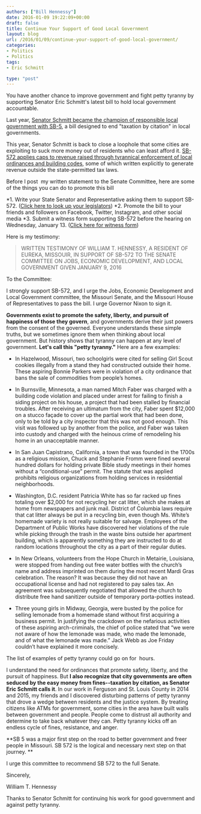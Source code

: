 ```yaml
---
authors: ["Bill Hennessy"]
date: 2016-01-09 19:22:09+00:00
draft: false
title: Continue Your Support of Good Local Government
layout: blog
url: /2016/01/09/continue-your-support-of-good-local-government/
categories:
- Politics
- Politics
tags:
- Eric Schmitt

type: "post"
---
```


You have another chance to improve government and fight petty tyranny by supporting Senator Eric Schmitt's latest bill to hold local government accountable.

Last year, [Senator Schmitt became the champion of responsible local government with SB-5](https://hennessysview.com/2015/01/22/speed-trap-mayors-want-drive-dangerously/), a bill designed to end "taxation by citation" in local governments.

This year, Senator Schmitt is back to close a loophole that some cities are exploiting to suck more money out of residents who can least afford it. [SB-572 applies caps to revenue raised through tyrannical enforcement of local ordinances and building codes](https://www.senate.mo.gov/16info/BTS_Web/Bill.aspx?SessionType=R&BillID=22246557), some of which written explicitly to generate revenue outside the state-permitted tax laws.

Before I post  my written statement to the Senate Committee, here are some of the things you can do to promote this bill




*1. Write your State Senator and Representative asking them to support SB-572. ([Click here to look up your legislators](https://www.senate.mo.gov/LegisLookup/default.aspx/leg_lookup.aspx))
*2. Promote the bill to your friends and followers on Facebook, Twitter, Instagram, and other social media
*3. Submit a witness form supporting SB-572 before the hearing on Wednesday, January 13. ([Click here for witness form](https://www.mofirst.org/witness-form-house-or-senate.pdf))


Here is my testimony:



> WRITTEN TESTIMONY OF WILLIAM T. HENNESSY, A RESIDENT OF EUREKA, MISSOUIR, IN SUPPORT OF SB-572 TO THE SENATE COMMITTEE ON JOBS, ECONOMIC DEVELOPMENT, AND LOCAL GOVERNMENT GIVEN JANUARY 9, 2016

To the Committee:

I strongly support SB-572, and I urge the Jobs, Economic Development and Local Government committee, the Missouri Senate, and the Missouri House of Representatives to pass the bill. I urge Governor Nixon to sign it.

**Governments exist to promote the safety, liberty, and pursuit of happiness of those they govern**, and governments derive their just powers from the consent of the governed. Everyone understands these simple truths, but we sometimes ignore them when thinking about local government. But history shows that tyranny can happen at any level of government. **Let's call this "petty tyranny."** Here are a few examples:

* In Hazelwood, Missouri, two schoolgirls were cited for selling Girl Scout cookies illegally from a stand they had constructed outside their home. These aspiring Bonnie Parkers were in violation of a city ordinance that bans the sale of commodities from people’s homes.

* In Burnsville, Minnesota, a man named Mitch Faber was charged with a building code violation and placed under arrest for failing to finish a siding project on his house, a project that had been stalled by financial troubles. After receiving an ultimatum from the city, Faber spent $12,000 on a stucco façade to cover up the partial work that had been done, only to be told by a city inspector that this was not good enough. This visit was followed up by another from the police, and Faber was taken into custody and charged with the heinous crime of remodeling his home in an unacceptable manner.

* In San Juan Capistrano, California, a town that was founded in the 1700s as a religious mission, Chuck and Stephanie Fromm were fined several hundred dollars for holding private Bible study meetings in their homes without a “conditional-use” permit. The statute that was applied prohibits religious organizations from holding services in residential neighborhoods.

* Washington, D.C. resident Patricia White has so far racked up fines totaling over $2,000 for not recycling her cat litter, which she makes at home from newspapers and junk mail. District of Columbia laws require that cat litter always be put in a recycling bin, even though Ms. White’s homemade variety is not really suitable for salvage. Employees of the Department of Public Works have discovered her violations of the rule while picking through the trash in the waste bins outside her apartment building, which is apparently something they are instructed to do at random locations throughout the city as a part of their regular duties.

* In New Orleans, volunteers from the Hope Church in Metairie, Louisiana, were stopped from handing out free water bottles with the church’s name and address imprinted on them during the most recent Mardi Gras celebration. The reason? It was because they did not have an occupational license and had not registered to pay sales tax. An agreement was subsequently negotiated that allowed the church to distribute free hand sanitizer outside of temporary porta-potties instead.

* Three young girls in Midway, Georgia, were busted by the police for selling lemonade from a homemade stand without first acquiring a business permit. In justifying the crackdown on the nefarious activities of these aspiring arch-criminals, the chief of police stated that “we were not aware of how the lemonade was made, who made the lemonade, and of what the lemonade was made.” Jack Webb as Joe Friday couldn’t have explained it more concisely.

The list of examples of petty tyranny could go on for  hours.

I understand the need for ordinances that promote safety, liberty, and the pursuit of happiness. But **I also recognize that city governments are often seduced by the easy money from fines--taxation by citation, as Senator Eric Schmitt calls it**. In our work in Ferguson and St. Louis County in 2014 and 2015, my friends and I discovered disturbing patterns of petty tyranny that drove a wedge between residents and the justice system. By treating citizens like ATMs for government, some cities in the area have built walls between government and people. People come to distrust all authority and determine to take back whatever they can. Petty tyranny kicks off an endless cycle of fines, resistance, and anger.

**SB 5 was a major first step on the road to better government and freer people in Missouri. SB 572 is the logical and necessary next step on that journey. **

I urge this committee to recommend SB 572 to the full Senate.

Sincerely,

William T. Hennessy



Thanks to Senator Schmitt for continuing his work for good government and against petty tyranny.
